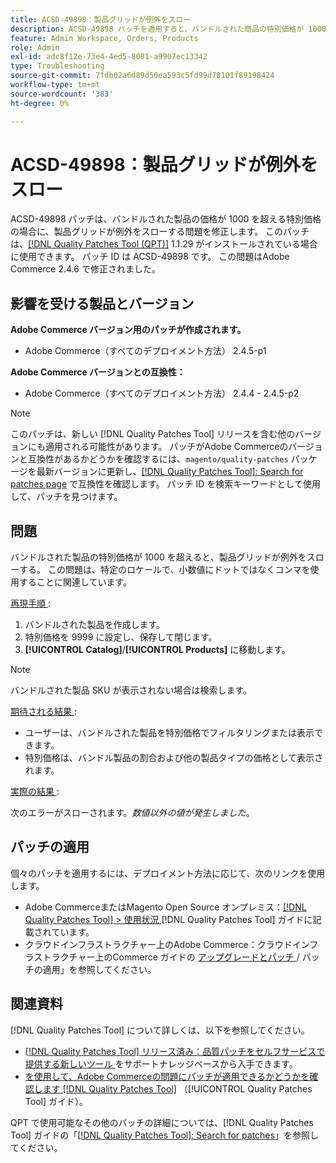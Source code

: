 ```yaml
---
title: ACSD-49898：製品グリッドが例外をスロー
description: ACSD-49898 パッチを適用すると、バンドルされた商品の特別価格が 1000 を超えると商品グリッドが例外をスローするAdobe Commerceの問題を修正できます。
feature: Admin Workspace, Orders, Products
role: Admin
exl-id: adc8f12e-73e4-4ed5-8081-a9907ec13342
type: Troubleshooting
source-git-commit: 7fdb02a6d89d50ea593c5fd99d78101f89198424
workflow-type: tm+mt
source-wordcount: '383'
ht-degree: 0%

---
```


# ACSD-49898：製品グリッドが例外をスロー

ACSD-49898 パッチは、バンドルされた製品の価格が 1000 を超える特別価格の場合に、製品グリッドが例外をスローする問題を修正します。 このパッチは、[[!DNL Quality Patches Tool (QPT)]](https://experienceleague.adobe.com/en/docs/commerce-operations/tools/quality-patches-tool/quality-patches-tool-to-self-serve-quality-patches) 1.1.29 がインストールされている場合に使用できます。 パッチ ID は ACSD-49898 です。 この問題はAdobe Commerce 2.4.6 で修正されました。

## 影響を受ける製品とバージョン

**Adobe Commerce バージョン用のパッチが作成されます。**

* Adobe Commerce（すべてのデプロイメント方法） 2.4.5-p1

**Adobe Commerce バージョンとの互換性：**

* Adobe Commerce（すべてのデプロイメント方法） 2.4.4 - 2.4.5-p2

>[!NOTE]
>
>このパッチは、新しい [!DNL Quality Patches Tool] リリースを含む他のバージョンにも適用される可能性があります。 パッチがAdobe Commerceのバージョンと互換性があるかどうかを確認するには、`magento/quality-patches` パッケージを最新バージョンに更新し、[[!DNL Quality Patches Tool]: Search for patches page](https://experienceleague.adobe.com/tools/commerce-quality-patches/index.html) で互換性を確認します。 パッチ ID を検索キーワードとして使用して、パッチを見つけます。

## 問題

バンドルされた製品の特別価格が 1000 を超えると、製品グリッドが例外をスローする。 この問題は、特定のロケールで、小数値にドットではなくコンマを使用することに関連しています。

<u> 再現手順 </u>:

1. バンドルされた製品を作成します。
1. 特別価格を 9999 に設定し、保存して閉じます。
1. **[!UICONTROL Catalog]**/**[!UICONTROL Products]** に移動します。

>[!NOTE]
>
>バンドルされた製品 SKU が表示されない場合は検索します。

<u> 期待される結果 </u>:

* ユーザーは、バンドルされた製品を特別価格でフィルタリングまたは表示できます。
* 特別価格は、バンドル製品の割合および他の製品タイプの価格として表示されます。

<u> 実際の結果 </u>:

次のエラーがスローされます。*数値以外の値が発生しました*。

## パッチの適用

個々のパッチを適用するには、デプロイメント方法に応じて、次のリンクを使用します。

* Adobe CommerceまたはMagento Open Source オンプレミス：[[!DNL Quality Patches Tool] > 使用状況 ](/help/tools/quality-patches-tool/usage.md)[!DNL Quality Patches Tool] ガイドに記載されています。
* クラウドインフラストラクチャー上のAdobe Commerce：クラウドインフラストラクチャー上のCommerce ガイドの [ アップグレードとパッチ ](https://experienceleague.adobe.com/docs/commerce-cloud-service/user-guide/develop/upgrade/apply-patches.html)/ パッチの適用」を参照してください。

## 関連資料

[!DNL Quality Patches Tool] について詳しくは、以下を参照してください。

* [[!DNL Quality Patches Tool]  リリース済み：品質パッチをセルフサービスで提供する新しいツール ](https://experienceleague.adobe.com/en/docs/commerce-operations/tools/quality-patches-tool/quality-patches-tool-to-self-serve-quality-patches) をサポートナレッジベースから入手できます。
* [ を使用して、Adobe Commerceの問題にパッチが適用できるかどうかを確認します  [!DNL Quality Patches Tool]](/help/tools/quality-patches-tool/patches-available-in-qpt/check-patch-for-magento-issue-with-magento-quality-patches.md) （[!UICONTROL Quality Patches Tool] ガイド）。


QPT で使用可能なその他のパッチの詳細については、[!DNL Quality Patches Tool] ガイドの「[[!DNL Quality Patches Tool]: Search for patches](https://experienceleague.adobe.com/tools/commerce-quality-patches/index.html)」を参照してください。
